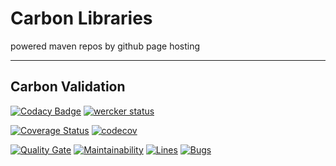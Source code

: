 # Carbon Libraries 
powered maven repos by github page hosting

----

## Carbon Validation
[![Codacy Badge](https://api.codacy.com/project/badge/Grade/5e5d9add28df4ece843480845667a180)](https://app.codacy.com/app/shota.oda-github/maven?utm_source=github.com&utm_medium=referral&utm_content=ShotaOd/maven&utm_campaign=Badge_Grade_Dashboard)
[![wercker status](https://app.wercker.com/status/ee54ade2bfebafa23d061afcccfa03de/s/master "wercker status")](https://app.wercker.com/project/byKey/ee54ade2bfebafa23d061afcccfa03de)

[![Coverage Status](https://coveralls.io/repos/github/ShotaOd/maven/badge.svg)](https://coveralls.io/github/ShotaOd/maven)
[![codecov](https://codecov.io/gh/ShotaOd/maven/branch/master/graph/badge.svg)](https://codecov.io/gh/ShotaOd/maven)

[![Quality Gate](https://sonarcloud.io/api/project_badges/measure?project=ShotaOd_maven&metric=alert_status)](https://sonarcloud.io/dashboard?id=ShotaOd_maven)
[![Maintainability](https://sonarcloud.io/api/project_badges/measure?project=ShotaOd_maven&metric=sqale_rating)](https://sonarcloud.io/component_measures?id=ShotaOd_maven&metric=Maintainability)
[![Lines](https://sonarcloud.io/api/project_badges/measure?project=ShotaOd_maven&metric=ncloc)](https://sonarcloud.io/component_measures?id=ShotaOd_maven&metric=ncloc)
[![Bugs](https://sonarcloud.io/api/project_badges/measure?project=ShotaOd_maven&metric=bugs)](https://sonarcloud.io/project/issues?id=ShotaOd_maven&resolved=false&types=BUG)
